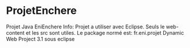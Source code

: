 # ProjetEnchere
Projet Java EniEnchere 
Info: Projet a utiliser avec Eclipse.
Seuls le web-content et les src sont utiles.
Le package normé est: fr.eni.projet
Dynamic Web Project 3.1 sous eclipse
